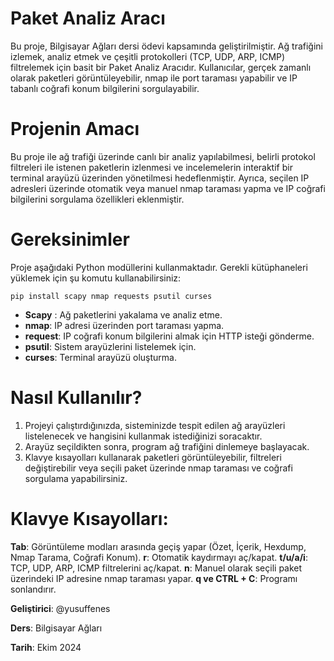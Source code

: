 # Paket Analiz Aracı

Bu proje, Bilgisayar Ağları dersi ödevi kapsamında geliştirilmiştir.
Ağ trafiğini izlemek, analiz etmek ve çeşitli protokolleri (TCP, UDP, ARP, ICMP) filtrelemek için basit bir Paket Analiz Aracıdır.
Kullanıcılar, gerçek zamanlı olarak paketleri görüntüleyebilir, nmap ile port taraması yapabilir ve IP tabanlı coğrafi konum bilgilerini sorgulayabilir.

# Projenin Amacı
Bu proje ile ağ trafiği üzerinde canlı bir analiz yapılabilmesi, belirli protokol filtreleri ile istenen paketlerin izlenmesi ve incelemelerin interaktif bir terminal arayüzü üzerinden yönetilmesi hedeflenmiştir. Ayrıca, seçilen IP adresleri üzerinde otomatik veya manuel nmap taraması yapma ve IP coğrafi bilgilerini sorgulama özellikleri eklenmiştir.

# Gereksinimler
Proje aşağıdaki Python modüllerini kullanmaktadır. Gerekli kütüphaneleri yüklemek için şu komutu kullanabilirsiniz:
```
pip install scapy nmap requests psutil curses
```
- <b>Scapy</b> : Ağ paketlerini yakalama ve analiz etme.
- <b>nmap</b>: IP adresi üzerinden port taraması yapma.
- <b>request</b>: IP coğrafi konum bilgilerini almak için HTTP isteği gönderme.
- <b>psutil</b>: Sistem arayüzlerini listelemek için.
- <b>curses</b>: Terminal arayüzü oluşturma.

# Nasıl Kullanılır?
1. Projeyi çalıştırdığınızda, sisteminizde tespit edilen ağ arayüzleri listelenecek ve hangisini kullanmak istediğinizi soracaktır.
2. Arayüz seçildikten sonra, program ağ trafiğini dinlemeye başlayacak.
3. Klavye kısayolları kullanarak paketleri görüntüleyebilir, filtreleri değiştirebilir veya seçili paket üzerinde nmap taraması ve coğrafi sorgulama yapabilirsiniz.

# Klavye Kısayolları:
 <b>Tab</b>: Görüntüleme modları arasında geçiş yapar (Özet, İçerik, Hexdump, Nmap Tarama, Coğrafi Konum).
 <b>r</b>: Otomatik kaydırmayı aç/kapat.
 <b>t/u/a/i</b>: TCP, UDP, ARP, ICMP filtrelerini aç/kapat.
 <b>n</b>: Manuel olarak seçili paket üzerindeki IP adresine nmap taraması yapar.
 <b>q ve CTRL + C</b>: Programı sonlandırır.




<b>Geliştirici</b>: @yusuffenes

<b>Ders</b>: Bilgisayar Ağları

<b>Tarih</b>: Ekim 2024
